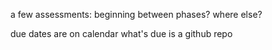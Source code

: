 a few assessments:
	beginning
	between phases?
	where else?

due dates are on calendar
what's due is a github repo